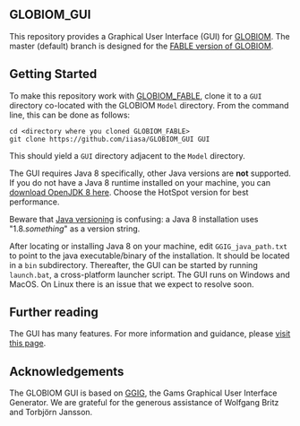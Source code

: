 ## GLOBIOM_GUI

This repository provides a Graphical User Interface (GUI) for [GLOBIOM](http://www.globiom.org/). The master (default) branch is designed for the [FABLE version of GLOBIOM](https://iiasa.github.io/GLOBIOM_FABLE/).

## Getting Started

To make this repository work with [GLOBIOM_FABLE](https://github.com/iiasa/GLOBIOM_FABLE), clone it to a ``GUI`` directory co-located with the GLOBIOM ``Model`` directory. From the command line, this can be done as follows:
```
cd <directory where you cloned GLOBIOM_FABLE>
git clone https://github.com/iiasa/GLOBIOM_GUI GUI
```
This should yield a ``GUI`` directory adjacent to the ``Model`` directory.

The GUI requires Java 8 specifically, other Java versions are **not** supported. If you do not have a Java 8 runtime installed on your machine, you can [download OpenJDK 8 here](https://adoptopenjdk.net/). Choose the HotSpot version for best performance.

Beware that [Java versioning](https://www.oracle.com/technetwork/java/javase/jdk8-naming-2157130.html) is confusing: a Java 8 installation uses "1.8.*something*" as a version string.

After locating or installing Java 8 on your machine, edit ``GGIG_java_path.txt`` to point to the java executable/binary of the installation. It should be located in a ``bin`` subdirectory. Thereafter, the GUI can be started by running ``launch.bat``, a cross-platform launcher script. The GUI runs on Windows and MacOS. On Linux there is an issue that we expect to resolve soon.

## Further reading

The GUI has many features. For more information and guidance, please [visit this page](https://iiasa.github.io/GLOBIOM_FABLE/GUI.html).

## Acknowledgements

The GLOBIOM GUI is based on [GGIG](http://www.ilr.uni-bonn.de/em/rsrch/ggig/ggig_e.htm), the Gams Graphical User Interface Generator. We are grateful for the generous assistance of Wolfgang Britz and Torbjörn Jansson.